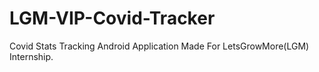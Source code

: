 # LGM-VIP-Covid-Tracker
Covid Stats Tracking Android Application Made For LetsGrowMore(LGM) Internship.
